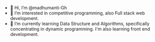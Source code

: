 - 👋 Hi, I’m @madhumanti-Gh
- 👀 I’m interested in competitive programming, also Full stack web development.
- 🌱 I’m currently learning Data Structure and Algorithms, specifically concentrating in dynamic programming. I'm also learning front end development.

<!---
madhumanti-Gh/madhumanti-Gh is a ✨ special ✨ repository because its `README.md` (this file) appears on your GitHub profile.
You can click the Preview link to take a look at your changes.
--->
